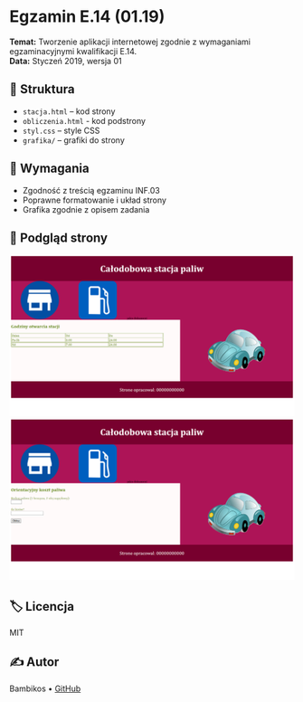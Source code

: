 # Egzamin E.14 (01.19)

**Temat:** Tworzenie aplikacji internetowej zgodnie z wymaganiami egzaminacyjnymi kwalifikacji E.14.  
**Data:** Styczeń 2019, wersja 01

## 📁 Struktura
- `stacja.html` – kod strony
- `obliczenia.html` - kod podstrony
- `styl.css` – style CSS
- `grafika/` – grafiki do strony

## 🧩 Wymagania
- Zgodność z treścią egzaminu INF.03
- Poprawne formatowanie i układ strony
- Grafika zgodnie z opisem zadania

## 📸 Podgląd strony
![Podgląd strony](Screenshots/Podglad_strony.png)
![Podgląd strony](Screenshots/Podglad_podstrony.png)

## 🏷️ Licencja
MIT

## ✍️ Autor
Bambikos • [GitHub](https://github.com/Bambikos)
